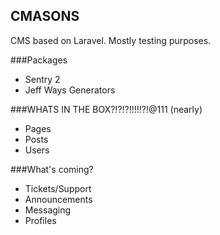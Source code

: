 ## CMASONS 

CMS based on Laravel. Mostly testing purposes. 

###Packages
- Sentry 2
- Jeff Ways Generators

###WHATS IN THE BOX?!?!?!!!!!?!@111 (nearly)
- Pages
- Posts
- Users

###What's coming?
- Tickets/Support
- Announcements
- Messaging
- Profiles



